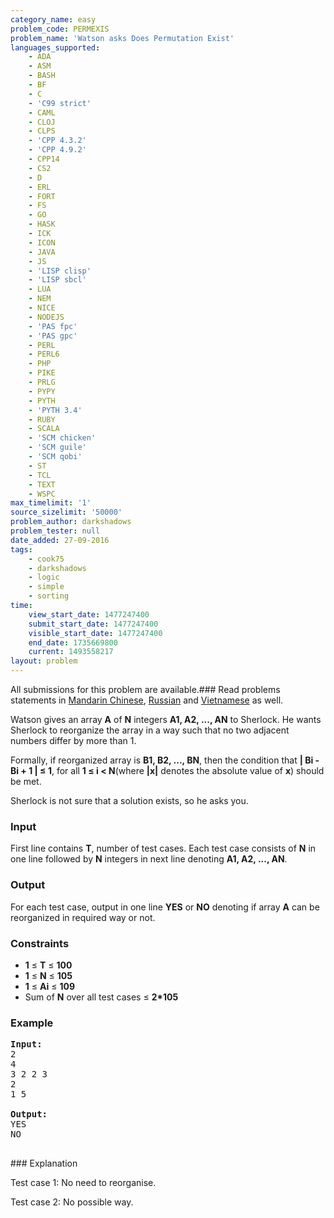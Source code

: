 ```yaml
---
category_name: easy
problem_code: PERMEXIS
problem_name: 'Watson asks Does Permutation Exist'
languages_supported:
    - ADA
    - ASM
    - BASH
    - BF
    - C
    - 'C99 strict'
    - CAML
    - CLOJ
    - CLPS
    - 'CPP 4.3.2'
    - 'CPP 4.9.2'
    - CPP14
    - CS2
    - D
    - ERL
    - FORT
    - FS
    - GO
    - HASK
    - ICK
    - ICON
    - JAVA
    - JS
    - 'LISP clisp'
    - 'LISP sbcl'
    - LUA
    - NEM
    - NICE
    - NODEJS
    - 'PAS fpc'
    - 'PAS gpc'
    - PERL
    - PERL6
    - PHP
    - PIKE
    - PRLG
    - PYPY
    - PYTH
    - 'PYTH 3.4'
    - RUBY
    - SCALA
    - 'SCM chicken'
    - 'SCM guile'
    - 'SCM qobi'
    - ST
    - TCL
    - TEXT
    - WSPC
max_timelimit: '1'
source_sizelimit: '50000'
problem_author: darkshadows
problem_tester: null
date_added: 27-09-2016
tags:
    - cook75
    - darkshadows
    - logic
    - simple
    - sorting
time:
    view_start_date: 1477247400
    submit_start_date: 1477247400
    visible_start_date: 1477247400
    end_date: 1735669800
    current: 1493558217
layout: problem
---
```

All submissions for this problem are available.###  Read problems statements in [Mandarin Chinese](http://www.codechef.com/download/translated/COOK75/mandarin/PERMEXIS.pdf), [Russian](http://www.codechef.com/download/translated/COOK75/russian/PERMEXIS.pdf) and [Vietnamese](http://www.codechef.com/download/translated/COOK75/vietnamese/PERMEXIS.pdf) as well.

Watson gives an array **A** of **N** integers **A1, A2, ..., AN** to Sherlock. He wants Sherlock to reorganize the array in a way such that no two adjacent numbers differ by more than 1.

Formally, if reorganized array is **B1, B2, ..., BN**, then the condition that **| Bi - Bi + 1 | ≤ 1**, for all **1 ≤ i < N**(where **|x|** denotes the absolute value of **x**) should be met.

Sherlock is not sure that a solution exists, so he asks you.

### Input

First line contains **T**, number of test cases. Each test case consists of **N** in one line followed by **N** integers in next line denoting **A1, A2, ..., AN**.

### Output

For each test case, output in one line **YES** or **NO** denoting if array **A** can be reorganized in required way or not.

### Constraints

- **1** ≤ **T** ≤ **100**
- **1** ≤ **N** ≤ **105**
- **1** ≤ **Ai** ≤ **109**
- Sum of **N** over all test cases ≤ **2\*105**

### Example

<pre><b>Input:</b>
2
4
3 2 2 3 
2
1 5

<b>Output:</b>
YES
NO

</pre>### Explanation
Test case 1:
No need to reorganise. 

Test case 2:
No possible way.
